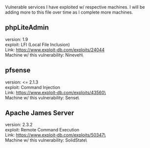 Vulnerable services I have exploited w/ respective machines. I will be adding more to this file over time as I complete more machines.

## phpLiteAdmin 
version: 1.9\
exploit: LFI (Local File Inclusion)\
Link: https://www.exploit-db.com/exploits/24044 \
Machine w/ this vulnerability: Nineveh\



## pfsense
version: <= 2.1.3\
exploit: Command Injection\
Link: https://www.exploit-db.com/exploits/43560\ \
Machine w/ this vulnerability: Sense\


## Apache James Server 
version: 2.3.2\
exploit: Remote Command Execution\
Link: https://www.exploit-db.com/exploits/50347\ \
Machine w/ this vulnerability: SolidState\

